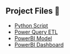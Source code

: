 



<h2>Project Files 📄</h2>

-  [Python Script](https://github.com/lewisdecarolis19/GithubUtilizationMetrics/blob/main/Get_GitHub_Data.py)
-  [Power Query ETL](https://github.com/lewisdecarolis19/GithubUtilizationMetrics/blob/main/Power%20Query%20ETL/README.md)
-  [PowerBI Model](https://github.com/lewisdecarolis19/GithubUtilizationMetrics/blob/main/PowerBI%20Model/README.md)
-  [PowerBI Dashboard](https://github.com/lewisdecarolis19/GithubUtilizationMetrics/tree/main/PowerBI%20Dashboard)
